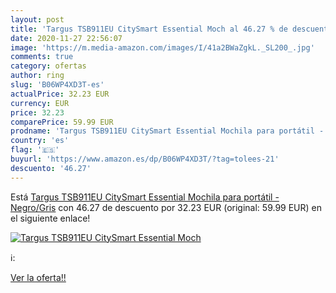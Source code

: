 ```yaml
---
layout: post
title: 'Targus TSB911EU CitySmart Essential Moch al 46.27 % de descuento'
date: 2020-11-27 22:56:07
image: 'https://m.media-amazon.com/images/I/41a2BWaZgkL._SL200_.jpg'
comments: true
category: ofertas
author: ring
slug: 'B06WP4XD3T-es'
actualPrice: 32.23 EUR
currency: EUR
price: 32.23
comparePrice: 59.99 EUR
prodname: 'Targus TSB911EU CitySmart Essential Mochila para portátil - Negro/Gris'
country: 'es'
flag: '🇪🇸'
buyurl: 'https://www.amazon.es/dp/B06WP4XD3T/?tag=tolees-21'
descuento: '46.27'
---
```


Está [Targus TSB911EU CitySmart Essential Mochila para portátil - Negro/Gris](https://www.amazon.es/dp/B06WP4XD3T/?tag=tolees-21) con 46.27 de descuento por 32.23 EUR (original: 59.99 EUR) en el siguiente enlace!

[![Targus TSB911EU CitySmart Essential Moch](https://m.media-amazon.com/images/I/41a2BWaZgkL._SL200_.jpg)](https://www.amazon.es/dp/B06WP4XD3T/?tag=tolees-21)

ℹ️:


[Ver la oferta!!](https://www.amazon.es/dp/B06WP4XD3T/?tag=tolees-21)
